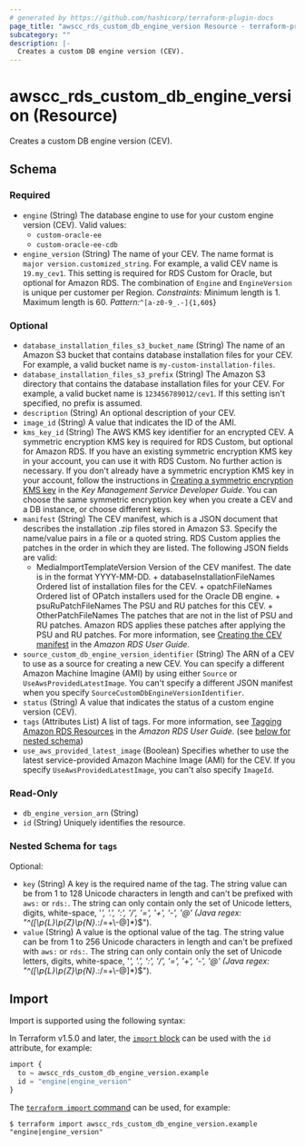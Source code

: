 ```yaml
---
# generated by https://github.com/hashicorp/terraform-plugin-docs
page_title: "awscc_rds_custom_db_engine_version Resource - terraform-provider-awscc"
subcategory: ""
description: |-
  Creates a custom DB engine version (CEV).
---
```


# awscc_rds_custom_db_engine_version (Resource)

Creates a custom DB engine version (CEV).



<!-- schema generated by tfplugindocs -->
## Schema

### Required

- `engine` (String) The database engine to use for your custom engine version (CEV).
 Valid values:
  +   ``custom-oracle-ee`` 
  +   ``custom-oracle-ee-cdb``
- `engine_version` (String) The name of your CEV. The name format is ``major version.customized_string``. For example, a valid CEV name is ``19.my_cev1``. This setting is required for RDS Custom for Oracle, but optional for Amazon RDS. The combination of ``Engine`` and ``EngineVersion`` is unique per customer per Region.
 *Constraints:* Minimum length is 1. Maximum length is 60.
 *Pattern:*``^[a-z0-9_.-]{1,60$``}

### Optional

- `database_installation_files_s3_bucket_name` (String) The name of an Amazon S3 bucket that contains database installation files for your CEV. For example, a valid bucket name is ``my-custom-installation-files``.
- `database_installation_files_s3_prefix` (String) The Amazon S3 directory that contains the database installation files for your CEV. For example, a valid bucket name is ``123456789012/cev1``. If this setting isn't specified, no prefix is assumed.
- `description` (String) An optional description of your CEV.
- `image_id` (String) A value that indicates the ID of the AMI.
- `kms_key_id` (String) The AWS KMS key identifier for an encrypted CEV. A symmetric encryption KMS key is required for RDS Custom, but optional for Amazon RDS.
 If you have an existing symmetric encryption KMS key in your account, you can use it with RDS Custom. No further action is necessary. If you don't already have a symmetric encryption KMS key in your account, follow the instructions in [Creating a symmetric encryption KMS key](https://docs.aws.amazon.com/kms/latest/developerguide/create-keys.html#create-symmetric-cmk) in the *Key Management Service Developer Guide*.
 You can choose the same symmetric encryption key when you create a CEV and a DB instance, or choose different keys.
- `manifest` (String) The CEV manifest, which is a JSON document that describes the installation .zip files stored in Amazon S3. Specify the name/value pairs in a file or a quoted string. RDS Custom applies the patches in the order in which they are listed.
 The following JSON fields are valid:
  + MediaImportTemplateVersion Version of the CEV manifest. The date is in the format YYYY-MM-DD. + databaseInstallationFileNames Ordered list of installation files for the CEV. + opatchFileNames Ordered list of OPatch installers used for the Oracle DB engine. + psuRuPatchFileNames The PSU and RU patches for this CEV. + OtherPatchFileNames The patches that are not in the list of PSU and RU patches. Amazon RDS applies these patches after applying the PSU and RU patches. 
 For more information, see [Creating the CEV manifest](https://docs.aws.amazon.com/AmazonRDS/latest/UserGuide/custom-cev.html#custom-cev.preparing.manifest) in the *Amazon RDS User Guide*.
- `source_custom_db_engine_version_identifier` (String) The ARN of a CEV to use as a source for creating a new CEV. You can specify a different Amazon Machine Imagine (AMI) by using either ``Source`` or ``UseAwsProvidedLatestImage``. You can't specify a different JSON manifest when you specify ``SourceCustomDbEngineVersionIdentifier``.
- `status` (String) A value that indicates the status of a custom engine version (CEV).
- `tags` (Attributes List) A list of tags. For more information, see [Tagging Amazon RDS Resources](https://docs.aws.amazon.com/AmazonRDS/latest/UserGuide/USER_Tagging.html) in the *Amazon RDS User Guide.* (see [below for nested schema](#nestedatt--tags))
- `use_aws_provided_latest_image` (Boolean) Specifies whether to use the latest service-provided Amazon Machine Image (AMI) for the CEV. If you specify ``UseAwsProvidedLatestImage``, you can't also specify ``ImageId``.

### Read-Only

- `db_engine_version_arn` (String)
- `id` (String) Uniquely identifies the resource.

<a id="nestedatt--tags"></a>
### Nested Schema for `tags`

Optional:

- `key` (String) A key is the required name of the tag. The string value can be from 1 to 128 Unicode characters in length and can't be prefixed with ``aws:`` or ``rds:``. The string can only contain only the set of Unicode letters, digits, white-space, '_', '.', ':', '/', '=', '+', '-', '@' (Java regex: "^([\\p{L}\\p{Z}\\p{N}_.:/=+\\-@]*)$").
- `value` (String) A value is the optional value of the tag. The string value can be from 1 to 256 Unicode characters in length and can't be prefixed with ``aws:`` or ``rds:``. The string can only contain only the set of Unicode letters, digits, white-space, '_', '.', ':', '/', '=', '+', '-', '@' (Java regex: "^([\\p{L}\\p{Z}\\p{N}_.:/=+\\-@]*)$").

## Import

Import is supported using the following syntax:

In Terraform v1.5.0 and later, the [`import` block](https://developer.hashicorp.com/terraform/language/import) can be used with the `id` attribute, for example:

```terraform
import {
  to = awscc_rds_custom_db_engine_version.example
  id = "engine|engine_version"
}
```

The [`terraform import` command](https://developer.hashicorp.com/terraform/cli/commands/import) can be used, for example:

```shell
$ terraform import awscc_rds_custom_db_engine_version.example "engine|engine_version"
```
